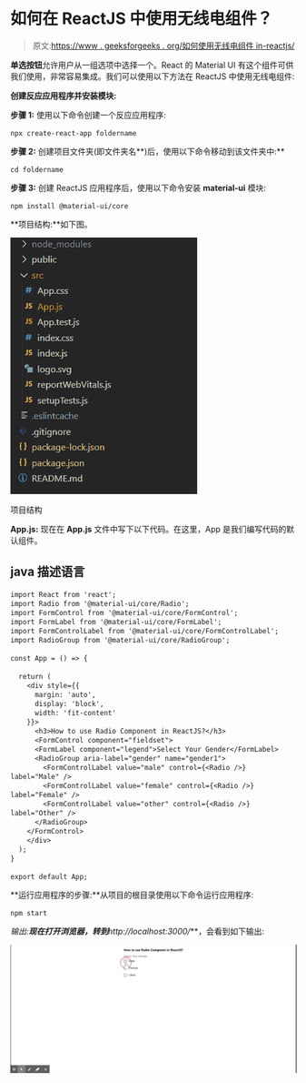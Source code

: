# 如何在 ReactJS 中使用无线电组件？

> 原文:[https://www . geeksforgeeks . org/如何使用无线电组件 in-reactjs/](https://www.geeksforgeeks.org/how-to-use-radio-component-in-reactjs/)

**单选按钮**允许用户从一组选项中选择一个。React 的 Material UI 有这个组件可供我们使用，非常容易集成。我们可以使用以下方法在 ReactJS 中使用无线电组件:

**创建反应应用程序并安装模块:**

**步骤 1:** 使用以下命令创建一个反应应用程序:

```
npx create-react-app foldername
```

**步骤 2:** 创建项目文件夹(即文件夹名**)后，使用以下命令移动到该文件夹中:**

```
cd foldername
```

**步骤 3:** 创建 ReactJS 应用程序后，使用以下命令安装 **material-ui** 模块:

```
npm install @material-ui/core
```

**项目结构:**如下图。

![](img/f04ae0d8b722a9fff0bd9bd138b29c23.png)

项目结构

**App.js:** 现在在 **App.js** 文件中写下以下代码。在这里，App 是我们编写代码的默认组件。

## java 描述语言

```
import React from 'react';
import Radio from '@material-ui/core/Radio';
import FormControl from '@material-ui/core/FormControl';
import FormLabel from '@material-ui/core/FormLabel';
import FormControlLabel from '@material-ui/core/FormControlLabel';
import RadioGroup from '@material-ui/core/RadioGroup';

const App = () => {

  return (
    <div style={{
      margin: 'auto',
      display: 'block',
      width: 'fit-content'
    }}>
      <h3>How to use Radio Component in ReactJS?</h3>
      <FormControl component="fieldset">
      <FormLabel component="legend">Select Your Gender</FormLabel>
      <RadioGroup aria-label="gender" name="gender1">
        <FormControlLabel value="male" control={<Radio />} label="Male" />
        <FormControlLabel value="female" control={<Radio />} label="Female" />
        <FormControlLabel value="other" control={<Radio />} label="Other" />
      </RadioGroup>
    </FormControl>
    </div>
  );
}

export default App;
```

**运行应用程序的步骤:**从项目的根目录使用以下命令运行应用程序:

```
npm start
```

**输出:**现在打开浏览器，转到***http://localhost:3000/***，会看到如下输出:

![](img/cdce865005634381759f5b32800e13ed.png)